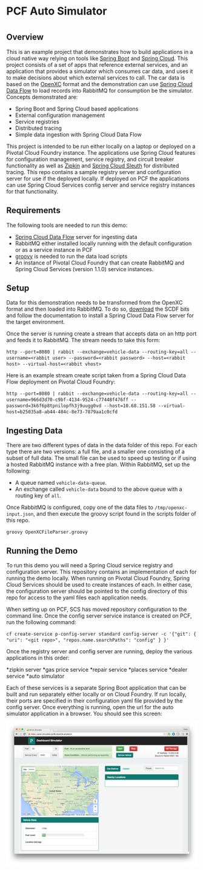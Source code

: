 # PCF Auto Simulator
# 
## Overview
This is an example project that demonstrates how to build applications in a cloud native way relying on tools like [Spring Boot](http://projects.spring.io/spring-boot/) and [Spring Cloud](http://projects.spring.io/spring-cloud/).  This project consists of a set of apps that reference external services, and an application that provides a simulator which consumes car data, and uses it to make decisions about which external services to call.  The car data is based on the [OpenXC](http://openxcplatform.com/) format and the demonstration can use [Spring Cloud Data Flow](http://cloud.spring.io/spring-cloud-dataflow/) to load records into RabbitMQ for consumption be the simulator.  Concepts demonstrated are:

* Spring Boot and Spring Cloud based applications
* External configuration management
* Service registries
* Distributed tracing
* Simple data ingestion with Spring Cloud Data Flow

This project is intended to be run either locally on a laptop or deployed on a Pivotal Cloud Foundry instance.  The applications use Spring Cloud features for configuration management, service registry, and circuit breaker functionality as well as [Zipkin](https://github.com/openzipkin/zipkin) and [Spring Cloud Sleuth](http://cloud.spring.io/spring-cloud-sleuth/) for distributed tracing.  This repo contains a sample registry server and configuration server for use if the deployed locally.  If deployed on PCF the applications can use Spring Cloud Services config server and service registry instances for that functionality.  

## Requirements
The following tools are needed to run this demo:
* [Spring Cloud Data Flow](http://cloud.spring.io/spring-cloud-dataflow/) server for ingesting data
* RabbitMQ either installed locally running with the default configuration or as a service instance in PCF
* [groovy](http://www.groovy-lang.org/) is needed to run the data load scripts 
* An instance of Pivotal Cloud Foundry that can create RabbitMQ and Spring Cloud Services (version 1.1.0) service instances.

## Setup
Data for this demonstration needs to be transformed from the OpenXC format and then loaded into RabbitMQ.  To do so, [download](https://cloud.spring.io/spring-cloud-dataflow/) the SCDF bits and follow the documentation to install a Spring Cloud Data Flow server for the target environment.

Once the server is running create a stream that accepts data on an http port and feeds it to RabbitMQ.  The stream needs to take this form:

```
http --port=8080 | rabbit --exchange=vehicle-data --routing-key=all --username=<rabbit user> --password=<rabbit password> --host=<rabbit host> --virtual-host=<rabbit vhost>
```

Here is an example stream create script taken from a Spring Cloud Data Flow deployment on Pivotal Cloud Foundry:

```
http --port=8080 | rabbit --exchange=vehicle-data --routing-key=all --username=966d3d70-c9bf-4134-9524-c77448f476ff --password=3k6f6p8tpnilopfh3j9uugg0vd --host=10.68.151.58 --virtual-host=b25035a8-ab44-484c-8e73-7879aa1c0cfd 
```

## Ingesting Data
There are two different types of data in the data folder of this repo.  For each type there are two versions:  a full file, and a smaller one consisting of a subset of full data.  The small file can be used to speed up testing or if using a hosted RabbitMQ instance with a free plan.  Within RabbitMQ, set up the following: 

* A queue named ```vehicle-data-queue```.
* An exchange called ```vehicle-data``` bound to the above queue with a routing key of ```all```.

Once RabbitMQ is configured, copy one of the data files to ```/tmp/openxc-input.json```, and then execute the groovy script found in the scripts folder of this repo.

```
groovy OpenXCFileParser.groovy
```

## Running the Demo
To run this demo you will need a Spring Cloud service registry and configuration server.  This repository contains an implementation of each for running the demo locally.  When running on Pivotal Cloud Foundry, Spring Cloud Services should be used to create instances of each.  In either case, the configuration server should be pointed to the config directory of this repo for access to the yaml files each application needs.  

When setting up on PCF, SCS has moved repository configuration to the command line.  Once the config server service instance is created on PCF, run the following command:

```
cf create-service p-config-server standard config-server -c '{"git": { "uri": "<git repo>", "repos.name.searchPaths": "config" } }'
```

Once the registry server and config server are running, deploy the various applications in this order:

*zipkin server
*gas price service
*repair service
*places service
*dealer service
*auto simulator

Each of these services is a separate Spring Boot application that can be built and run separately either locally or on Cloud Foundry.  If run locally, their ports are specified in their configuration yaml file provided by the config server.  Once everything is running, open the url for the auto simulator application in a browser.  You should see this screen:

![Main start screen](/documentation/startup-page.png)

